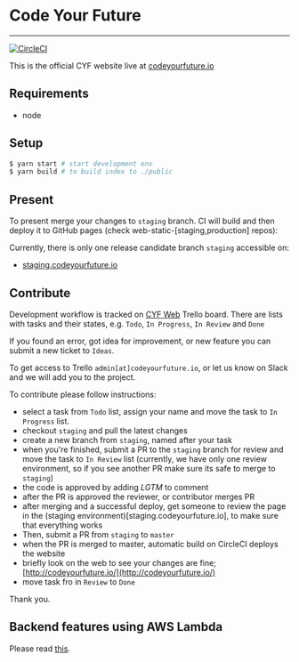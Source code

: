 # Code Your Future
---

[![CircleCI](https://circleci.com/gh/CodeYourFuture/cyf-react.svg?style=svg)](https://circleci.com/gh/CodeYourFuture/cyf-react)

This is the official CYF website live at [codeyourfuture.io](https://codeyourfuture.io)

## Requirements

- node

## Setup

```bash
$ yarn start # start development env
$ yarn build # to build index to ./public
```

## Present

To present merge your changes to `staging` branch. CI will build and then deploy it to GitHub pages (check web-static-[staging,production] repos):

Currently, there is only one release candidate branch `staging` accessible on:
- [staging.codeyourfuture.io](http://staging.codeyourfuture.io)

## Contribute

Development workflow is tracked on [CYF Web](https://trello.com/b/wLDcxrly/cyf-web) Trello board. There are lists with tasks and their states, e.g. `Todo`, `In Progress`, `In Review` and `Done`

If you found an error, got idea for improvement, or new feature you can submit a new ticket to `Ideas`.

To get access to Trello `admin[at]codeyourfuture.io`, or let us know on Slack and we will add you to the project.

To contribute please follow instructions:

- select a task from `Todo` list, assign your name and move the task to `In Progress` list.
- checkout `staging` and pull the latest changes
- create a new branch from `staging`, named after your task
- when you're finished, submit a PR to the `staging` branch for review and move the task to `In Review` list (currently, we have only one review environment, so if you see another PR make sure its safe to merge to `staging`)
- the code is approved by adding _LGTM_ to comment
- after the PR is approved the reviewer, or contributor merges PR
- after merging and a successful deploy, get someone to review the page in the (staging environment)[staging.codeyourfuture.io], to make sure that everything works
- Then, submit a PR from `staging` to `master`
- when the PR is merged to master, automatic build on CircleCI deploys the website
- briefly look on the web to see your changes are fine; [http://codeyourfuture.io/](http://codeyourfuture.io/)
- move task fro in `Review` to `Done`

Thank you.

## Backend features using AWS Lambda

Please read [this](./docs/lambdas.md).
